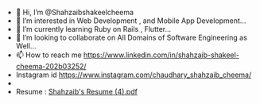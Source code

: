 - 👋 Hi, I’m @Shahzaibshakeelcheema
- 👀 I’m interested in Web Development , and Mobile App Development...
- 🌱 I’m currently learning Ruby on Rails , Flutter...
- 💞️ I’m looking to collaborate on All Domains of Software Engineering as Well...
- 📫 How to reach me https://www.linkedin.com/in/shahzaib-shakeel-cheema-202b03252/ 
- Instagram id       https://www.instagram.com/chaudhary_shahzaib_cheema/
- 
- Resume      :  [Shahzaib's Resume (4).pdf](https://github.com/Shahzaibshakeelcheema/Shahzaibshakeelcheema/files/9795050/Shahzaib.s.Resume.4.pdf)                    

<!---
Shahzaibshakeelcheema/Shahzaibshakeelcheema is a ✨ special ✨ repository because its `README.md` (this file) appears on your GitHub profile.
You can click the Preview link to take a look at your changes.
--->


